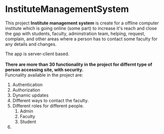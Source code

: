 # InstituteManagementSystem
This project **Institute management system** is create for a offline computer institute which is going online (some part) to increase it's reach and close the gap with students, faculty, adminstration team, helping, request, complain, and other areas where a person has to contact some faculty for any details and changes.

The app is server-client based.\
\
**There are more than 30 functionality in the project for differnt type of person accessing site, with security.**\
Funcnality available in the project are:
1. Authentication 
2. Authorization
3. Dynamic updates
4. Different ways to contact the faculty.
5. Different roles for different people.
    1.  Admin
    2.  Faculty
    3.  Student
6. 